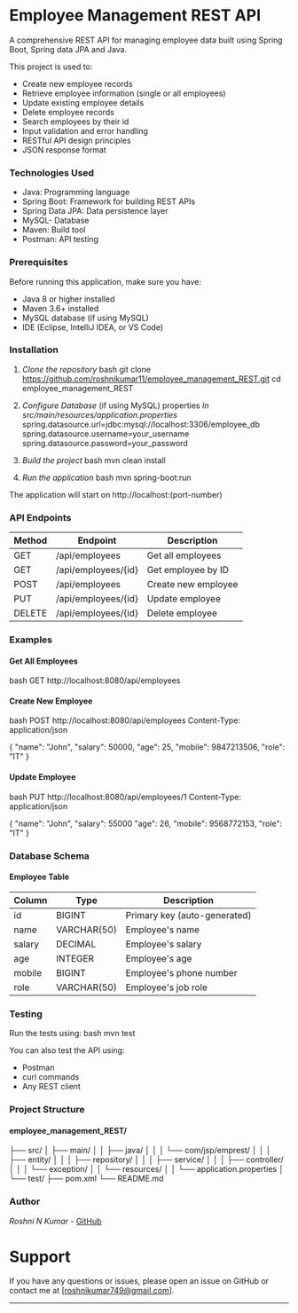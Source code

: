 # Employee Management REST API
A comprehensive REST API for managing employee data built using Spring Boot, Spring data JPA and Java.

This project is used to:
- Create new employee records
- Retrieve employee information (single or all employees)
- Update existing employee details
- Delete employee records
- Search employees by their id
- Input validation and error handling
- RESTful API design principles
- JSON response format

### Technologies Used
- Java: Programming language
- Spring Boot: Framework for building REST APIs
- Spring Data JPA: Data persistence layer
- MySQL- Database 
- Maven: Build tool
- Postman: API testing

### Prerequisites
Before running this application, make sure you have:
- Java 8 or higher installed
- Maven 3.6+ installed
- MySQL database (if using MySQL)
- IDE (Eclipse, IntelliJ IDEA, or VS Code)

### Installation
1. *Clone the repository*
   bash
   git clone https://github.com/roshnikumar11/employee_management_REST.git
   cd employee_management_REST
   
2. *Configure Database* (if using MySQL)
   properties
   *In src/main/resources/application.properties*
   spring.datasource.url=jdbc:mysql://localhost:3306/employee_db
   spring.datasource.username=your_username
   spring.datasource.password=your_password
   
3. *Build the project*
   bash
   mvn clean install
   
4. *Run the application*
   bash
   mvn spring-boot:run
   
The application will start on http://localhost:(port-number)

### API Endpoints

| Method | Endpoint            | Description         |
|--------|---------------------|---------------------|
| GET    | /api/employees      | Get all employees   |
| GET    | /api/employees/{id} | Get employee by ID  |
| POST   | /api/employees      | Create new employee |
| PUT    | /api/employees/{id} | Update employee     |
| DELETE | /api/employees/{id} | Delete employee     |

### Examples

#### Get All Employees
bash
GET http://localhost:8080/api/employees


#### Create New Employee
bash
POST http://localhost:8080/api/employees
Content-Type: application/json

{
    "name": "John",
    "salary": 50000,
    "age": 25,
    "mobile": 9847213506,
    "role": "IT"
}


#### Update Employee
bash
PUT http://localhost:8080/api/employees/1
Content-Type: application/json

{
    "name": "John",
    "salary": 55000
    "age": 26,
    "mobile": 9568772153,
    "role": "IT"
}


### Database Schema

#### Employee Table
| Column | Type        | Description                  |
|--------|-------------|------------------------------|
| id     | BIGINT      | Primary key (auto-generated) |
| name   | VARCHAR(50) | Employee's name              |
| salary | DECIMAL     | Employee's salary            |
| age    | INTEGER     | Employee's age               |
| mobile | BIGINT      | Employee's phone number      |
| role   | VARCHAR(50) | Employee's job role          |

### Testing
Run the tests using:
bash
mvn test

You can also test the API using:
- Postman
- curl commands
- Any REST client

### Project Structure

#### employee_management_REST/
├── src/
│   ├── main/
│   │   ├── java/
│   │   │   └── com/jsp/emprest/
│   │   │       ├── entity/
│   │   │       ├── repository/
│   │   │       ├── service/
│   │   │       ├── controller/
│   │   │       └── exception/
│   │   └── resources/
│   │       └── application.properties
│   └── test/
├── pom.xml
└── README.md

### Author

*Roshni N Kumar* - [GitHub](https://github.com/roshnikumar11)

# Support

If you have any questions or issues, please open an issue on GitHub or contact me at [roshnikumar749@gmail.com].

---

